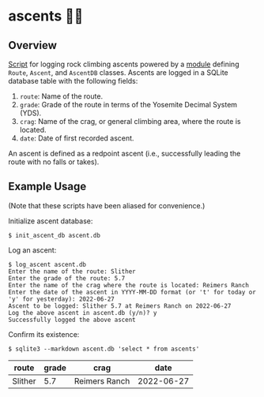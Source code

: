 # ascents :climbing_man:

## Overview

[Script](log_ascent.py) for logging rock climbing ascents powered by a [module](ascent.py) defining `Route`, `Ascent`, and `AscentDB` classes. Ascents are logged in a SQLite database table with the following fields:

1. `route`: Name of the route.
2. `grade`: Grade of the route in terms of the Yosemite Decimal System (YDS).
3. `crag`: Name of the crag, or general climbing area, where the route is located.
4. `date`: Date of first recorded ascent.

An ascent is defined as a redpoint ascent (i.e., successfully leading the route with no falls or takes).

## Example Usage

(Note that these scripts have been aliased for convenience.)

Initialize ascent database:

```
$ init_ascent_db ascent.db
```

Log an ascent:

```
$ log_ascent ascent.db
Enter the name of the route: Slither
Enter the grade of the route: 5.7
Enter the name of the crag where the route is located: Reimers Ranch
Enter the date of the ascent in YYYY-MM-DD format (or 't' for today or 'y' for yesterday): 2022-06-27
Ascent to be logged: Slither 5.7 at Reimers Ranch on 2022-06-27
Log the above ascent in ascent.db (y/n)? y
Successfully logged the above ascent
```

Confirm its existence:

```
$ sqlite3 --markdown ascent.db 'select * from ascents'
```

|  route  | grade |     crag      |    date    |
|---------|-------|---------------|------------|
| Slither | 5.7   | Reimers Ranch | 2022-06-27 |
